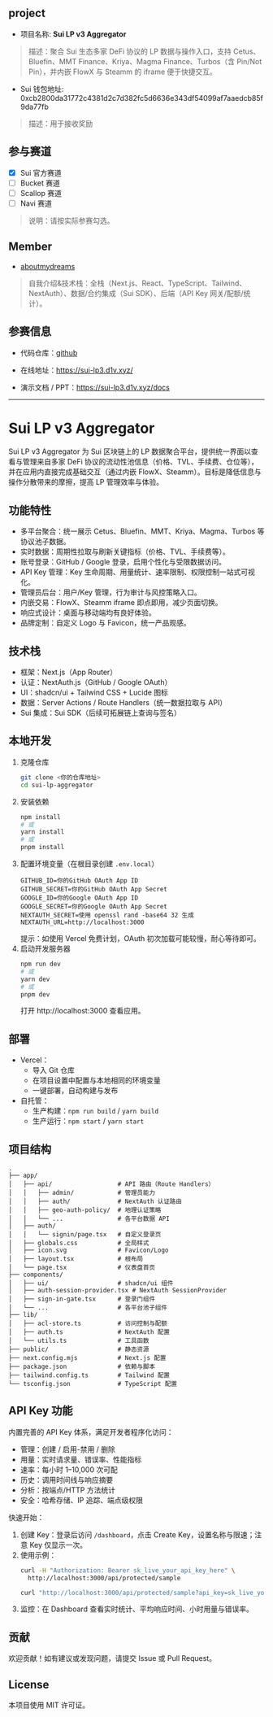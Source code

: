 ## project

- 项目名称: **Sui LP v3 Aggregator**
> 描述：聚合 Sui 生态多家 DeFi 协议的 LP 数据与操作入口，支持 Cetus、Bluefin、MMT Finance、Kriya、Magma Finance、Turbos（含 Pin/Not Pin），并内嵌 FlowX 与 Steamm 的 iframe 便于快捷交互。
- Sui 钱包地址: 0xcb2800da31772c4381d2c7d382fc5d6636e343df54099af7aaedcb85f9da77fb
> 描述：用于接收奖励

## 参与赛道

- [x] Sui 官方赛道
- [ ] Bucket 赛道
- [ ] Scallop 赛道
- [ ] Navi 赛道

> 说明：请按实际参赛勾选。

## Member

- [aboutmydreams](https://github.com/aboutmydreams)

> 自我介绍&技术栈：全栈（Next.js、React、TypeScript、Tailwind、NextAuth）、数据/合约集成（Sui SDK）、后端（API Key 网关/配额/统计）。

## 参赛信息

- 代码仓库：[github](https://github.com/d1vai/sui-defillama)

- 在线地址：<https://sui-lp3.d1v.xyz/>
- 演示文档 / PPT：<https://sui-lp3.d1v.xyz/docs>

---

# Sui LP v3 Aggregator

Sui LP v3 Aggregator 为 Sui 区块链上的 LP 数据聚合平台，提供统一界面以查看与管理来自多家 DeFi 协议的流动性池信息（价格、TVL、手续费、仓位等），并在应用内直接完成基础交互（通过内嵌 FlowX、Steamm）。目标是降低信息与操作分散带来的摩擦，提高 LP 管理效率与体验。

## 功能特性

- 多平台聚合：统一展示 Cetus、Bluefin、MMT、Kriya、Magma、Turbos 等协议池子数据。
- 实时数据：周期性拉取与刷新关键指标（价格、TVL、手续费等）。
- 账号登录：GitHub / Google 登录，启用个性化与受限数据访问。
- API Key 管理：Key 生命周期、用量统计、速率限制、权限控制一站式可视化。
- 管理员后台：用户/Key 管理，行为审计与风控策略入口。
- 内嵌交易：FlowX、Steamm iframe 即点即用，减少页面切换。
- 响应式设计：桌面与移动端均有良好体验。
- 品牌定制：自定义 Logo 与 Favicon，统一产品观感。

## 技术栈

- 框架：Next.js（App Router）
- 认证：NextAuth.js（GitHub / Google OAuth）
- UI：shadcn/ui + Tailwind CSS + Lucide 图标
- 数据：Server Actions / Route Handlers（统一数据拉取与 API）
- Sui 集成：Sui SDK（后续可拓展链上查询与签名）

## 本地开发

1. 克隆仓库
   ```bash
   git clone <你的仓库地址>
   cd sui-lp-aggregator
   ```
2. 安装依赖
   ```bash
   npm install
   # 或
   yarn install
   # 或
   pnpm install
   ```
3. 配置环境变量（在根目录创建 `.env.local`）
   ```env
   GITHUB_ID=你的GitHub OAuth App ID
   GITHUB_SECRET=你的GitHub OAuth App Secret
   GOOGLE_ID=你的Google OAuth App ID
   GOOGLE_SECRET=你的Google OAuth App Secret
   NEXTAUTH_SECRET=使用 openssl rand -base64 32 生成
   NEXTAUTH_URL=http://localhost:3000
   ```
   提示：如使用 Vercel 免费计划，OAuth 初次加载可能较慢，耐心等待即可。
4. 启动开发服务器
   ```bash
   npm run dev
   # 或
   yarn dev
   # 或
   pnpm dev
   ```
   打开 http://localhost:3000 查看应用。

## 部署

- Vercel：
  - 导入 Git 仓库
  - 在项目设置中配置与本地相同的环境变量
  - 一键部署，自动构建与发布
- 自托管：
  - 生产构建：`npm run build` / `yarn build`
  - 生产运行：`npm start` / `yarn start`

## 项目结构

```
.
├── app/
│   ├── api/                  # API 路由（Route Handlers）
│   │   ├── admin/            # 管理员能力
│   │   ├── auth/             # NextAuth 认证路由
│   │   ├── geo-auth-policy/  # 地理认证策略
│   │   └── ...               # 各平台数据 API
│   ├── auth/
│   │   └── signin/page.tsx   # 自定义登录页
│   ├── globals.css           # 全局样式
│   ├── icon.svg              # Favicon/Logo
│   ├── layout.tsx            # 根布局
│   └── page.tsx              # 仪表盘首页
├── components/
│   ├── ui/                   # shadcn/ui 组件
│   ├── auth-session-provider.tsx # NextAuth SessionProvider
│   ├── sign-in-gate.tsx      # 登录门组件
│   └── ...                   # 各平台池子组件
├── lib/
│   ├── acl-store.ts          # 访问控制与配额
│   ├── auth.ts               # NextAuth 配置
│   └── utils.ts              # 工具函数
├── public/                   # 静态资源
├── next.config.mjs           # Next.js 配置
├── package.json              # 依赖与脚本
├── tailwind.config.ts        # Tailwind 配置
└── tsconfig.json             # TypeScript 配置
```

## API Key 功能

内置完善的 API Key 体系，满足开发者程序化访问：
- 管理：创建 / 启用-禁用 / 删除
- 用量：实时请求量、错误率、性能指标
- 速率：每小时 1–10,000 次可配
- 历史：调用时间线与响应摘要
- 分析：按端点/HTTP 方法统计
- 安全：哈希存储、IP 追踪、端点级权限

快速开始：
1) 创建 Key：登录后访问 `/dashboard`，点击 Create Key，设置名称与限速；注意 Key 仅显示一次。
2) 使用示例：
   ```bash
   curl -H "Authorization: Bearer sk_live_your_api_key_here" \
     http://localhost:3000/api/protected/sample

   curl "http://localhost:3000/api/protected/sample?api_key=sk_live_your_api_key_here"
   ```
3) 监控：在 Dashboard 查看实时统计、平均响应时间、小时用量与错误率。

## 贡献

欢迎贡献！如有建议或发现问题，请提交 Issue 或 Pull Request。

## License

本项目使用 MIT 许可证。
